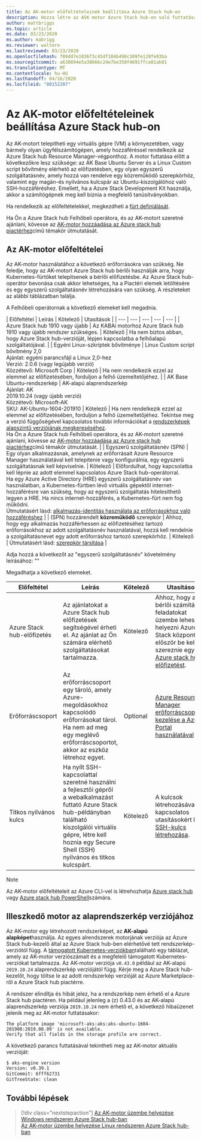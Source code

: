 ```yaml
---
title: Az AK-motor előfeltételeinek beállítása Azure Stack hub-on
description: Hozza létre az ASK motor Azure Stack hub-on való futtatásának követelményeit.
author: mattbriggs
ms.topic: article
ms.date: 03/23/2020
ms.author: mabrigg
ms.reviewer: waltero
ms.lastreviewed: 03/23/2020
ms.openlocfilehash: f89dd7e1036f3c45df184b498c309fe128fe03ba
ms.sourcegitcommit: a630894e5a38666c24e7be350f4691ffce81ab81
ms.translationtype: MT
ms.contentlocale: hu-HU
ms.lasthandoff: 04/16/2020
ms.locfileid: "80152207"
---
```

# <a name="set-up-the-prerequisites-for-the-aks-engine-on-azure-stack-hub"></a>Az AK-motor előfeltételeinek beállítása Azure Stack hub-on

Az AK-motort telepítheti egy virtuális gépre (VM) a környezetében, vagy bármely olyan ügyfélszámítógépen, amely hozzáféréssel rendelkezik az Azure Stack hub Resource Manager-végponthoz. A motor futtatása előtt a következőkre lesz szüksége: az AK Base Ubuntu Server és a Linux Custom script bővítmény elérhető az előfizetésben, egy olyan egyszerű szolgáltatásnév, amely hozzá van rendelve egy közreműködő szerepkörhöz, valamint egy magán-és nyilvános kulcspár az Ubuntu-kiszolgálóhoz való SSH-hozzáféréshez. Emellett, ha a Azure Stack Development Kit használja, akkor a számítógépnek meg kell bíznia a megfelelő tanúsítványokban.

Ha rendelkezik az előfeltételekkel, megkezdheti a [fürt definiálását](azure-stack-kubernetes-aks-engine-deploy-cluster.md).

Ha Ön a Azure Stack hub Felhőbeli operátora, és az AK-motort szeretné ajánlani, kövesse az [AK-motor hozzáadása az Azure stack hub piactérhez](../operator/azure-stack-aks-engine.md)című témakör útmutatását.

## <a name="prerequisites-for-the-aks-engine"></a>Az AK-motor előfeltételei

Az AK-motor használatához a következő erőforrásokra van szükség. Ne feledje, hogy az AK-motort Azure Stack hub bérlői használják arra, hogy Kubernetes-fürtöket telepítsenek a bérlői előfizetésbe. Az Azure Stack hub-operátor bevonása csak akkor lehetséges, ha a Piactéri elemek letöltésére és egy egyszerű szolgáltatásnév létrehozására van szükség. A részleteket az alábbi táblázatban találja.

A Felhőbeli operátornak a következő elemeket kell megadnia.

| Előfeltétel | Leírás | Kötelező | Utasítások |
| --- | --- | --- | --- | --- |
| Azure Stack hub 1910 vagy újabb | Az KABAi motorhoz Azure Stack hub 1910 vagy újabb rendszer szükséges. | Kötelező | Ha nem biztos abban, hogy Azure Stack hub-verzióját, lépjen kapcsolatba a felhőalapú szolgáltatójával. |
| Egyéni Linux-szkriptek bővítménye | Linux Custom script bővítmény 2,0<br>Ajánlat: egyéni parancsfájl a Linux 2,0-hez<br>Verzió: 2.0.6 (vagy legújabb verzió)<br>Közzétevő: Microsoft Corp | Kötelező | Ha nem rendelkezik ezzel az elemmel az előfizetésében, forduljon a felhő üzemeltetőjéhez. |
| AK Base Ubuntu-rendszerkép | AK-alapú alaprendszerkép<br>Ajánlat: AK<br> 2019.10.24 (vagy újabb verzió)<br>Közzétevő: Microsoft-AK<br>SKU: AK-Ubuntu-1604-201910 | Kötelező | Ha nem rendelkezik ezzel az elemmel az előfizetésében, forduljon a felhő üzemeltetőjéhez. Tekintse meg a verzió függőségével kapcsolatos további információkat a [rendszerképek alapszintű verziójának megkereséséhez](#matching-engine-to-base-image-version).<br> Ha Ön a Azure Stack hub Felhőbeli operátora, és az AK-motort szeretné ajánlani, kövesse az [AK-motor hozzáadása az Azure stack hub piactérhez](../operator/azure-stack-aks-engine.md)című témakör útmutatását. |
| Egyszerű szolgáltatásnév (SPN) |  Egy olyan alkalmazásnak, amelynek az erőforrásait Azure Resource Manager használatával kell telepítenie vagy konfigurálnia, egy egyszerű szolgáltatásnak kell képviselnie. | Kötelező | Előfordulhat, hogy kapcsolatba kell lépnie az adott elemmel kapcsolatos Azure Stack hub-operátorral.<br>Ha egy Azure Active Directory (HRE) egyszerű szolgáltatásnév van használatban, a Kubernetes-fürtben lévő virtuális gépektől internet-hozzáférésre van szükség, hogy az egyszerű szolgáltatás hitelesíthető legyen a HRE. Ha nincs internet-hozzáférés, a Kubernetes-fürt nem fog működni.<br>Útmutatásért lásd: [alkalmazás-identitás használata az erőforrásokhoz való hozzáféréshez](https://docs.microsoft.com/azure-stack/operator/azure-stack-create-service-principals) |
| (SPN) hozzárendelt **közreműködő** szerepkör | Ahhoz, hogy egy alkalmazás hozzáférhessen az előfizetéséhez tartozó erőforrásokhoz az adott szolgáltatásnév használatával, hozzá kell rendelnie a szolgáltatásnevet egy adott erőforráshoz tartozó szerepkörhöz. | Kötelező | Útmutatásért lásd: [szerepkör társítása](https://docs.microsoft.com/azure-stack/operator/azure-stack-create-service-principals#assign-a-role) |


Adja hozzá a következőt az "egyszerű szolgáltatásnév" követelmény leírásához: ""



Megadhatja a következő elemeket.

| Előfeltétel | Leírás | Kötelező | Utasítások |
| --- | --- | --- | --- |
| Azure Stack hub-előfizetés | Az ajánlatokat a Azure Stack hub előfizetések segítségével érheti el. Az ajánlat az Ön számára elérhető szolgáltatásokat tartalmazza. | Kötelező | Ahhoz, hogy a bérlői számítási feladatokat üzembe lehessen helyezni Azure Stack központban, először be kell szereznie egy [Azure stack hub-előfizetést](https://docs.microsoft.com/azure-stack/user/azure-stack-subscribe-services). |
| Erőforráscsoport | Az erőforráscsoport egy tároló, amely Azure-megoldásokhoz kapcsolódó erőforrásokat tárol. Ha nem ad meg egy meglévő erőforráscsoportot, akkor az eszköz létrehoz egyet. | Optional | [Azure Resource Manager erőforráscsoportok kezelése a Azure Portal használatával](https://docs.microsoft.com/azure/azure-resource-manager/manage-resource-groups-portal) |
| Titkos nyilvános kulcs | Ha nyílt SSH-kapcsolattal szeretné használni a fejlesztői gépről a webalkalmazást futtató Azure Stack hub-példányban található kiszolgálói virtuális gépre, létre kell hoznia egy Secure Shell (SSH) nyilvános és titkos kulcspárt. | Kötelező | A kulcsok létrehozásával kapcsolatos utasításokért lásd: [SSH-kulcs létrehozása](https://docs.microsoft.com/azure-stack/user/azure-stack-dev-start-howto-ssh-public-key).|


> [!Note]  
> Az AK-motor előfeltételeit az Azure CLI-vel is létrehozhatja [Azure stack hub](https://docs.microsoft.com/azure-stack/user/azure-stack-version-profiles-azurecli2) vagy [Azure stack hub PowerShell](https://docs.microsoft.com/azure-stack/operator/azure-stack-powershell-install)számára.

## <a name="matching-engine-to-base-image-version"></a>Illeszkedő motor az alaprendszerkép verziójához

Az AK-motor egy létrehozott rendszerképet, az **AK-alapú alapképet**használja. Az egyes alrendszerek motorjának verziója az Azure Stack hub-kezelő által az Azure Stack hub-ben elérhetővé tett rendszerkép-verziótól függ. A [támogatott Kubernetes-verziókban](https://github.com/Azure/aks-engine/blob/master/docs/topics/azure-stack.md#supported-kubernetes-versions)található egy táblázat, amely az AK-motor verziószámait és a megfelelő támogatott Kubernetes-verziókat tartalmazza. Az AK-motor verziója `v0.43.0` például az AK-alapú `2019.10.24` alaprendszerkép verziójától függ. Kérje meg a Azure Stack hub-kezelőt, hogy töltse le az adott rendszerkép verzióját az Azure Marketplace-ről a Azure Stack hub piactérre.

A rendszer elindítja és hibát jelez, ha a rendszerkép nem érhető el a Azure Stack hub piactéren. Ha például jelenleg a (z) 0.43.0 és az AK-alapú alaprendszerkép verziója `2019.10.24` nem érhető el, a következő hibaüzenet jelenik meg az AK-motor futtatásakor: 

```Text  
The platform image 'microsoft-aks:aks:aks-ubuntu-1604-201908:2019.08.09' is not available. 
Verify that all fields in the storage profile are correct.
```

A következő parancs futtatásával tekintheti meg az AK-motor aktuális verzióját:

```bash  
$ aks-engine version
Version: v0.39.1
GitCommit: 6fff62731
GitTreeState: clean
```

## <a name="next-steps"></a>További lépések

> [!div class="nextstepaction"]
> [Az AK-motor üzembe helyezése Windows rendszeren Azure Stack hub-ban](azure-stack-kubernetes-aks-engine-deploy-windows.md)  
> [Az AK-motor üzembe helyezése Linux rendszeren Azure Stack hub-ban](azure-stack-kubernetes-aks-engine-deploy-linux.md)